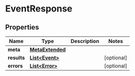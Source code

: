 

# EventResponse


## Properties

Name | Type | Description | Notes
------------ | ------------- | ------------- | -------------
**meta** | [**MetaExtended**](MetaExtended.md) |  | 
**results** | [**List&lt;Event&gt;**](Event.md) |  |  [optional]
**errors** | [**List&lt;Error&gt;**](Error.md) |  |  [optional]



